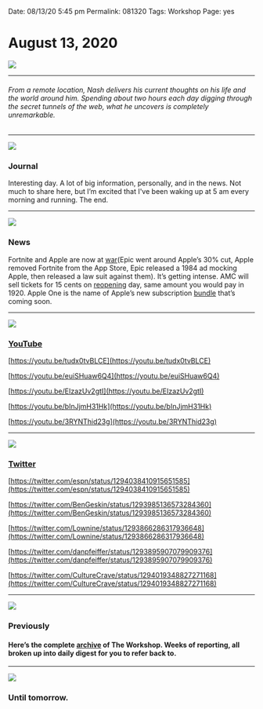 
Date: 08/13/20 5:45 pm
Permalink: 081320
Tags: Workshop
Page: yes

# August 13, 2020

![](https://images.unsplash.com/photo-1597132055361-ae81bab8f657?ixlib=rb-1.2.1&q=80&fm=jpg&crop=entropy&cs=tinysrgb&dl=felipe-santana-uRA-1WbLfYM-unsplash.jpg)

---- 

###### From a remote location, Nash delivers his current thoughts on his life and the world around him. Spending about two hours each day digging through the secret tunnels of the web, what he uncovers is completely unremarkable.

---- 

![](https://images.unsplash.com/photo-1597126679773-9a28c4bcf68c?ixlib=rb-1.2.1&q=80&fm=jpg&crop=entropy&cs=tinysrgb&dl=ilias-anagnostopoulos-cwpiBeMzXkI-unsplash.jpg)

### Journal

Interesting day. A lot of big information, personally, and in the news. Not much to share here, but I’m excited that I've been waking up at 5 am every morning and running. The end.

---- 

![](https://2672686a4cf38e8c2458-2712e00ea34e3076747650c92426bbb5.ssl.cf1.rackcdn.com/Nineteen%20Eighty-Fortnite-00-00-03-362-1597354252638.png)

### News

Fortnite and Apple are now at [war](https://daringfireball.net/2020/08/epic_app_store_war)(Epic went around Apple’s 30% cut, Apple removed Fortnite from the App Store, Epic released a 1984 ad mocking Apple, then released a law suit against them). It’s getting intense. AMC will sell tickets for 15 cents on [reopening](https://www.ign.com/articles/amc-theaters-15-cent-tickets-reopening-day) day, same amount you would pay in 1920. Apple One is the name of Apple’s new subscription [bundle](https://www.bloomberg.com/news/articles/2020-08-13/apple-readies-apple-one-subscription-bundles-to-boost-services-kdsn2wxm) that’s coming soon.

---- 

![](https://i.imgur.com/M26mVTB.jpg)

### [YouTube](https://youtube.com/nashpdotcom)

[https://youtu.be/tudx0tvBLCE](https://youtu.be/tudx0tvBLCE)

[https://youtu.be/euiSHuaw6Q4](https://youtu.be/euiSHuaw6Q4)

[https://youtu.be/EIzazUv2gtI](https://youtu.be/EIzazUv2gtI)

[https://youtu.be/bInJjmH31Hk](https://youtu.be/bInJjmH31Hk)

[https://youtu.be/3RYNThid23g](https://youtu.be/3RYNThid23g)

---- 

![](https://i.imgur.com/eDb0FxE.png)

### [Twitter](https://twitter.com/nashp)

[https://twitter.com/espn/status/1294038410915651585](https://twitter.com/espn/status/1294038410915651585)

[https://twitter.com/BenGeskin/status/1293985136573284360](https://twitter.com/BenGeskin/status/1293985136573284360)

[https://twitter.com/Lownine/status/1293866286317936648](https://twitter.com/Lownine/status/1293866286317936648)

[https://twitter.com/danpfeiffer/status/1293895907079909376](https://twitter.com/danpfeiffer/status/1293895907079909376)

[https://twitter.com/CultureCrave/status/1294019348827271168](https://twitter.com/CultureCrave/status/1294019348827271168)



---- 

![](https://images.unsplash.com/photo-1504711434969-e33886168f5c?ixlib=rb-1.2.1&q=80&fm=jpg&crop=entropy&cs=tinysrgb&dl=absolutvision-WYd_PkCa1BY-unsplash.jpg)

### Previously

#### Here’s the complete [archive](https://nashp.com/tagged/news) of The Workshop. Weeks of reporting, all broken up into daily digest for you to refer back to.

---- 

![](https://images.unsplash.com/photo-1597025145189-aa93c5d2ac27?ixlib=rb-1.2.1&q=80&fm=jpg&crop=entropy&cs=tinysrgb&dl=lautaro-chamo-QEHSP7FNIyA-unsplash.jpg)

### Until tomorrow.
